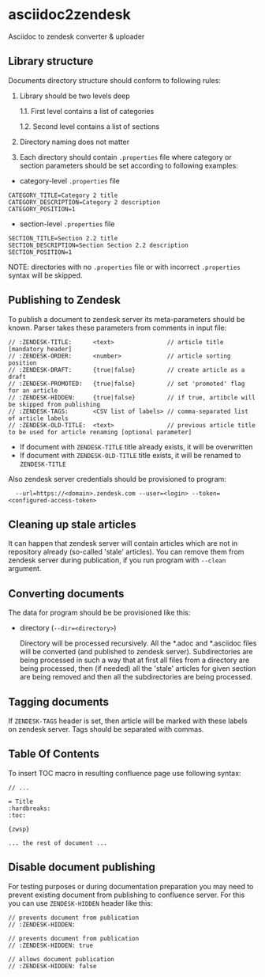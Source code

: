 # asciidoc2zendesk
Asciidoc to zendesk converter & uploader

## Library structure
Documents directory structure should conform to following rules:
1. Library should be two levels deep 

    1.1. First level contains a list of categories

    1.2. Second level contains a list of sections

2. Directory naming does not matter 

3. Each directory should contain `.properties` file where category or section parameters should be set 
according to following examples:

* category-level `.properties` file
```
CATEGORY_TITLE=Category 2 title
CATEGORY_DESCRIPTION=Category 2 description
CATEGORY_POSITION=1
```

* section-level `.properties` file
```
SECTION_TITLE=Section 2.2 title
SECTION_DESCRIPTION=Section Section 2.2 description
SECTION_POSITION=1
```

NOTE: directories with no `.properties` file or with incorrect `.properties` syntax will be skipped. 

## Publishing to Zendesk
To publish a document to zendesk server its meta-parameters should be known.
Parser takes these parameters from comments in input file:

```
// :ZENDESK-TITLE:      <text>               // article title [mandatory header]
// :ZENDESK-ORDER:      <number>             // article sorting position 
// :ZENDESK-DRAFT:      {true|false}         // create article as a draft
// :ZENDESK-PROMOTED:   {true|false}         // set 'promoted' flag for an article    
// :ZENDESK-HIDDEN:     {true|false}         // if true, artibcle will be skipped from publishing
// :ZENDESK-TAGS:       <CSV list of labels> // comma-separated list of article labels
// :ZENDESK-OLD-TITLE:  <text>               // previous article title to be used for article renaming [optional parameter]
```

- If document with `ZENDESK-TITLE` title already exists, it will be overwritten
- If document with `ZENDESK-OLD-TITLE` title exists, it will be renamed to `ZENDESK-TITLE` 

Also zendesk server credentials should be provisioned to program:

```
  --url=https://<domain>.zendesk.com --user=<login> --token=<configured-access-token>
```

## Cleaning up stale articles
It can happen that zendesk server will contain articles which are not in repository already (so-called 'stale' articles).
You can remove them from zendesk server during publication, if you run program with `--clean` argument. 

## Converting documents
The data for program should be be provisioned like this:
    
- directory (`--dir=<directory>`)
    
    Directory will be processed recursively. All the *.adoc and *.asciidoc files will be converted (and published to 
    zendesk server). Subdirectories are being processed in such a way that at first all files from a directory are being 
    processed, then (if needed) all the 'stale' articles for given section are being removed and then all the 
    subdirectories are being processed. 
    
## Tagging documents
If `ZENDESK-TAGS` header is set, then article will be marked with these labels on zendesk server. Tags 
should be separated with commas.


## Table Of Contents
To insert TOC macro in resulting confluence page use following syntax:

```
// ...

= Title
:hardbreaks:
:toc:

{zwsp}

... the rest of document ...
```

## Disable document publishing
For testing purposes or during documentation preparation you may need to prevent existing document
from publishing to confluence server. For this you can use `ZENDESK-HIDDEN` header like this:
```
// prevents document from publication
// :ZENDESK-HIDDEN:    
```

```
// prevents document from publication
// :ZENDESK-HIDDEN: true    
```

```
// allows document publication
// :ZENDESK-HIDDEN: false
```

